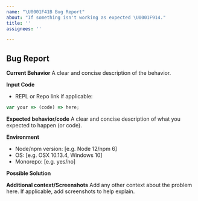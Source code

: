 ```yaml
---
name: "\U0001F41B Bug Report"
about: "If something isn't working as expected \U0001F914."
title: ''
assignees: ''

---
```


## Bug Report

**Current Behavior**
A clear and concise description of the behavior.

**Input Code**
- REPL or Repo link if applicable:

```js
var your => (code) => here;
```

**Expected behavior/code**
A clear and concise description of what you expected to happen (or code).

**Environment**
- Node/npm version: [e.g. Node 12/npm 6]
- OS: [e.g. OSX 10.13.4, Windows 10]
- Monorepo: [e.g. yes/no]

**Possible Solution**
<!--- Only if you have suggestions on a fix for the bug -->

**Additional context/Screenshots**
Add any other context about the problem here. If applicable, add screenshots to help explain.
